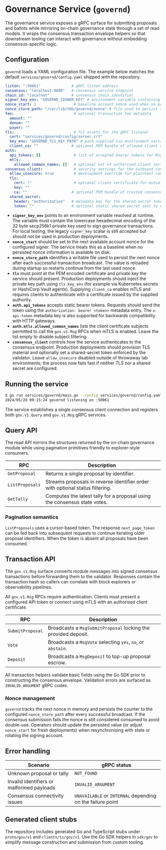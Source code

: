 # Governance Service (`governd`)

The governance service exposes a gRPC surface for submitting proposals and
ballots while mirroring on-chain governance state through a set of read models.
It wraps the consensus transaction envelope helpers so that downstream tooling
can interact with governance without embedding consensus-specific logic.

## Configuration

`governd` loads a YAML configuration file. The example below matches the default
`services/governd/config.yaml` shipped with the repository.

```yaml
listen: ":50061"              # gRPC listen address
consensus: "localhost:9090"   # consensus service endpoint
chain_id: "localnet"          # consensus chain identifier
signer_key_env: "GOVERND_SIGNER_KEY" # environment variable containing a 32 byte hex encoded key
nonce_start: 1                 # baseline account nonce used when no persisted state exists
nonce_store_path: "/var/lib/nhb/governd/nonce" # file used to persist the next nonce across restarts
fee:                           # optional transaction fee metadata
  amount: ""
  denom: ""
  payer: ""
tls:                           # TLS assets for the gRPC listener
  cert: "services/governd/config/server.crt"
  key_env: "GOVERND_TLS_KEY_PATH" # path supplied via environment variable/secret manager
  client_ca: ""               # optional PEM bundle of allowed client certificate authorities
auth:
  api_tokens: []               # list of accepted bearer tokens for Msg RPCs
  mtls:
    allowed_common_names: []   # optional set of authorised client certificate common names
consensus_client:              # security settings for the outbound consensus client
  allow_insecure: true         # development override for plaintext consensus connections
  tls:
    cert: ""                   # optional client certificate for mutual TLS
    key: ""
    ca: ""                    # optional PEM bundle of trusted consensus server roots
  shared_secret:
    header: "authorization"   # metadata key for the shared-secret token
    token: ""                 # optional static shared secret sent to consensus
```

* **`signer_key_env`** points to an environment variable resolved at runtime. The
  variable must contain the lowercase hexadecimal encoding of the 32 byte
  secp256k1 private key used to sign governance transactions. For local testing,
  the legacy `signer_key` scalar is still accepted but should not be used in
  production deployments.
* **`nonce_start`** should be set to the next available account nonce for the
  configured signer. The service treats this as a baseline when no persisted
  nonce information is available on disk.
* **`nonce_store_path`** identifies a writable file used to persist the next
  nonce after each successful transaction broadcast. The value is reloaded
  during startup so restarts continue from the last used nonce.
* **`tls`** must point at the PEM encoded certificate and private key the
  service should present. Production deployments should inject the private key
  path using `tls.key_env` (for example via Kubernetes secrets or HashiCorp
  Vault agents). Supplying `client_ca` enables mTLS and requires clients to
  authenticate with a certificate issued by the supplied authority.
* **`auth.api_tokens`** accepts static bearer tokens. Requests should send the
  token using the `authorization: bearer <token>` metadata entry. The
  `x-api-token` metadata key is also supported for backwards compatibility with
  HTTP gateways.
* **`auth.mtls.allowed_common_names`** lists the client certificate subjects
  permitted to call the `gov.v1.Msg` RPCs when mTLS is enabled. Leave the list
  empty to disable subject filtering.
* **`consensus_client`** controls how the service authenticates to the
  consensus endpoint. Production deployments should provision TLS material and
  optionally set a shared-secret token enforced by the validator. Leave
  `allow_insecure` disabled outside of throwaway lab environments; the process
  now fails fast if neither TLS nor a shared secret are configured.

## Running the service

```bash
$ go run services/governd/main.go --config services/governd/config.yaml
2024/05/28 09:15:24 governd listening on :50061
```

The service establishes a single consensus client connection and registers both
`gov.v1.Query` and `gov.v1.Msg` gRPC services.

## Query API

The read API mirrors the structures returned by the on-chain governance module
while using pagination primitives friendly to explorer-style consumers.

| RPC | Description |
| --- | ----------- |
| `GetProposal` | Returns a single proposal by identifier. |
| `ListProposals` | Streams proposals in reverse identifier order with optional status filtering. |
| `GetTally` | Computes the latest tally for a proposal using the consensus state votes. |

### Pagination semantics

`ListProposals` uses a cursor-based token. The response `next_page_token` can be
fed back into subsequent requests to continue iterating older proposal
identifiers. When the token is absent all proposals have been consumed.

## Transaction API

The `gov.v1.Msg` surface converts module messages into signed consensus
transactions before forwarding them to the validator. Responses contain the
transaction hash so callers can correlate with block explorers or observability
pipelines.

All `gov.v1.Msg` RPCs require authentication. Clients must present a configured
API token or connect using mTLS with an authorised client certificate.

| RPC | Description |
| --- | ----------- |
| `SubmitProposal` | Broadcasts a `MsgSubmitProposal` locking the provided deposit. |
| `Vote` | Broadcasts a `MsgVote` selecting `yes`, `no`, or `abstain`. |
| `Deposit` | Broadcasts a `MsgDeposit` to top-up proposal escrow. |

All transaction helpers validate basic fields using the Go SDK prior to
constructing the consensus envelope. Validation errors are surfaced as
`INVALID_ARGUMENT` gRPC codes.

### Nonce management

`governd` tracks the next nonce in memory and persists the counter to the
configured `nonce_store_path` after every successful broadcast. If the consensus
submission fails the nonce is still considered consumed to avoid double-use.
Operators should update the persisted value (or adjust `nonce_start` for fresh
deployments) when resynchronising with state or rotating the signing account.

## Error handling

| Scenario | gRPC status |
| -------- | ------------ |
| Unknown proposal or tally | `NOT_FOUND` |
| Invalid identifiers or malformed payloads | `INVALID_ARGUMENT` |
| Consensus connectivity issues | `UNAVAILABLE` or `INTERNAL` depending on the failure point |

## Generated client stubs

The repository includes generated Go and TypeScript stubs under
`proto/gov/v1` and `clients/ts/gov/v1`. Use the Go SDK helpers in `sdk/gov` to
simplify message construction and submission from custom tooling.
